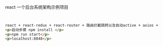 
react 一个后台系统架构示例项目
```html
  
	
react + react-redux + react-router + 路由拦截跳转以及自动active + axios + react-antd + 登陆控制
<p>启动步骤 npm install </p>
<p>npm run start</p>
<p>localhost:8848</p>
  ```
